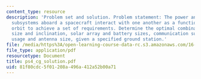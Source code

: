 ```yaml
---
content_type: resource
description: 'Problem set and solution. Problem statement: The power and communications
  subsystems aboard a spacecraft interact with one another as a function of the spacecraft?s
  orbit to achieve a set of requirements. Determine the optimal combination of orbit
  size and inclination, solar array and battery sizes, communication subsystem power
  usage and antenna size, given a specified ground station.'
file: /media/https%3A/open-learning-course-data-rc.s3.amazonaws.com/16-851-satellite-engineering-fall-2003/81f80cdc5f01208a496a412a52b00a71_ps4_cg_solution.pdf
file_type: application/pdf
resourcetype: Document
title: ps4_cg_solution.pdf
uid: 81f80cdc-5f01-208a-496a-412a52b00a71
---
```

